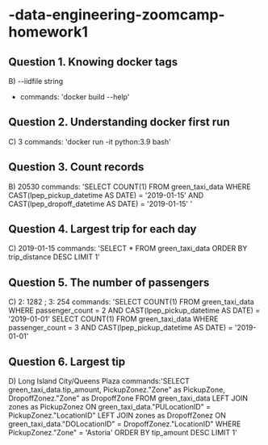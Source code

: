 # -data-engineering-zoomcamp-homework1

## Question 1. Knowing docker tags
B) --iidfile string
- commands: 'docker build --help'


## Question 2. Understanding docker first run
C) 3
commands: 'docker run -it python:3.9 bash'


## Question 3. Count records
B) 20530
commands: 'SELECT COUNT(1)
FROM green_taxi_data 
WHERE
CAST(lpep_pickup_datetime AS DATE) = '2019-01-15' 
AND 
CAST(lpep_dropoff_datetime AS DATE) = '2019-01-15' '

## Question 4. Largest trip for each day
C) 2019-01-15
commands: 'SELECT *
FROM green_taxi_data ORDER BY trip_distance DESC LIMIT 1'

## Question 5. The number of passengers
C) 2: 1282 ; 3: 254
commands:
'SELECT COUNT(1) FROM green_taxi_data WHERE passenger_count = 2 AND CAST(lpep_pickup_datetime AS DATE) = '2019-01-01' 
SELECT COUNT(1) FROM green_taxi_data WHERE passenger_count = 3 AND CAST(lpep_pickup_datetime AS DATE) = '2019-01-01'

## Question 6. Largest tip
D) Long Island City/Queens Plaza
commands:'SELECT green_taxi_data.tip_amount, PickupZonez."Zone" as PickupZone, DropoffZonez."Zone" as DropoffZone
FROM green_taxi_data 
LEFT JOIN zones as PickupZonez
ON green_taxi_data."PULocationID" = PickupZonez."LocationID"
LEFT JOIN zones as DropoffZonez
ON green_taxi_data."DOLocationID" = DropoffZonez."LocationID"
WHERE PickupZonez."Zone" = 'Astoria'
ORDER BY tip_amount DESC LIMIT 1'

